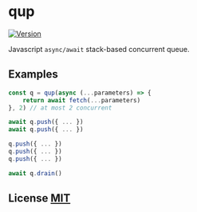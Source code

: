# qup
[![Version](http://img.shields.io/npm/v/qup.svg)](https://www.npmjs.org/package/qup)

Javascript `async/await` stack-based concurrent queue.

## Examples

``` javascript
const q = qup(async (...parameters) => {
	return await fetch(...parameters)
}, 2) // at most 2 concurrent

await q.push({ ... })
await q.push({ ... })

q.push({ ... })
q.push({ ... })
q.push({ ... })

await q.drain()
```

## License [MIT](LICENSE)
